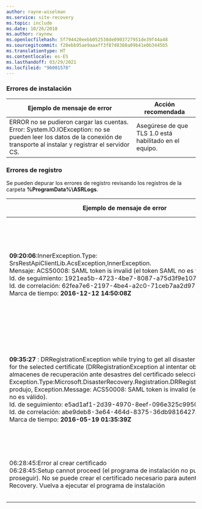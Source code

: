```yaml
---
author: rayne-wiselman
ms.service: site-recovery
ms.topic: include
ms.date: 10/26/2018
ms.author: raynew
ms.openlocfilehash: 5f794420eebb052538de0903727951de39f44a48
ms.sourcegitcommit: f28ebb95ae9aaaff3f87d8388a09b41e0b3445b5
ms.translationtype: HT
ms.contentlocale: es-ES
ms.lasthandoff: 03/29/2021
ms.locfileid: "96001578"
---
```

### <a name="installation-failures"></a>Errores de instalación
| **Ejemplo de mensaje de error** | **Acción recomendada** |
|--------------------------|------------------------|
|ERROR   no se pudieron cargar las cuentas. Error: System.IO.IOException: no se pueden leer los datos de la conexión de transporte al instalar y registrar el servidor CS.| Asegúrese de que TLS 1.0 está habilitado en el equipo. |

### <a name="registration-failures"></a>Errores de registro
Se pueden depurar los errores de registro revisando los registros de la carpeta **%ProgramData%\ASRLogs**.

| **Ejemplo de mensaje de error** | **Acción recomendada** |
|--------------------------|------------------------|
|**09:20:06**:InnerException.Type: SrsRestApiClientLib.AcsException,InnerException.<br>Mensaje: ACS50008: SAML token is invalid (el token SAML no es válido).<br>Id. de seguimiento: 1921ea5b-4723-4be7-8087-a75d3f9e1072<br>Id. de correlación: 62fea7e6-2197-4be4-a2c0-71ceb7aa2d97><br>Marca de tiempo: **2016-12-12 14:50:08Z<br>** | Asegúrese de que la hora de su reloj del sistema no sea más de 15 minutos anterior o posterior a la hora local. Vuelva a ejecutar el instalador para completar el registro.|
|**09:35:27** : DRRegistrationException while trying to get all disaster recovery vault for the selected certificate (DRRegistrationException al intentar obtener todos los almacenes de recuperación ante desastres del certificado seleccionado): : Exception.Type:Microsoft.DisasterRecovery.Registration.DRRegistrationException produjo, Exception.Message: ACS50008: SAML token is invalid (el token SAML no es válido).<br>Id. de seguimiento: e5ad1af1-2d39-4970-8eef-096e325c9950<br>Id. de correlación: abe9deb8-3e64-464d-8375-36db9816427a<br>Marca de tiempo: **2016-05-19 01:35:39Z**<br> | Asegúrese de que la hora de su reloj del sistema no sea más de 15 minutos anterior o posterior a la hora local. Vuelva a ejecutar el instalador para completar el registro.|
|06:28:45:Error al crear certificado<br>06:28:45:Setup cannot proceed (el programa de instalación no puede proseguir). No se puede crear el certificado necesario para autenticarse en Site Recovery. Vuelva a ejecutar el programa de instalación | Asegúrese de que ejecuta el programa de instalación como un administrador local. |
